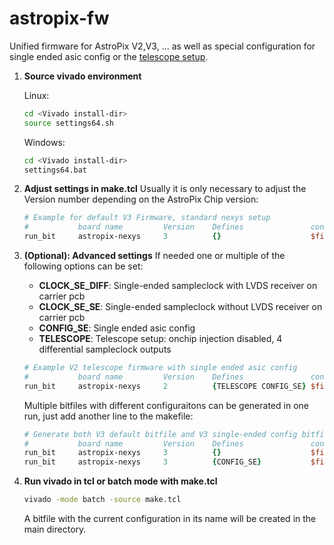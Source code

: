 # astropix-fw
Unified firmware for AstroPix V2,V3, ... as well as special configuration for single ended asic config or the [telescope setup](https://github.com/nic-str/astropix-telescope).


1. **Source vivado environment**

    Linux:
    ```bash
    cd <Vivado install-dir>
    source settings64.sh
    ```
    Windows:
    ```bash
    cd <Vivado install-dir>
    settings64.bat
    ```
2. **Adjust settings in make.tcl**
    Usually it is only necessary to adjust the Version number depending on the AstroPix Chip version:
    ```tcl
    # Example for default V3 Firmware, standard nexys setup
    #           board name	       Version    Defines               constraints file
    run_bit     astropix-nexys     3          {}                    $firmware_dir/constraints/constraints.tcl
    ```

3. **(Optional): Advanced settings**
    If needed one or multiple of the following options can be set:
    - **CLOCK_SE_DIFF**: Single-ended sampleclock with LVDS receiver on carrier pcb
    - **CLOCK_SE_SE**: Single-ended sampleclock without LVDS receiver on carrier pcb
    - **CONFIG_SE**: Single ended asic config
    - **TELESCOPE**: Telescope setup: onchip injection disabled, 4 differential sampleclock outputs

    ```tcl
    # Example V2 telescope firmware with single ended asic config
    #           board name	       Version    Defines               constraints file
    run_bit     astropix-nexys     2          {TELESCOPE CONFIG_SE} $firmware_dir/constraints/constraints.tcl
    ```
    Multiple bitfiles with different configuraitons can be generated in one run, just add another line to the makefile:
    ```tcl
    # Generate both V3 default bitfile and V3 single-ended config bitfile
    #           board name	       Version    Defines               constraints file
    run_bit     astropix-nexys     3          {}                    $firmware_dir/constraints/constraints.tcl
    run_bit     astropix-nexys     3          {CONFIG_SE}           $firmware_dir/constraints/constraints.tcl
    ```
4. **Run vivado in tcl or batch mode with make.tcl**
    ```bash
    vivado -mode batch -source make.tcl
    ```
    A bitfile with the current configuration in its name will be created in the main directory.